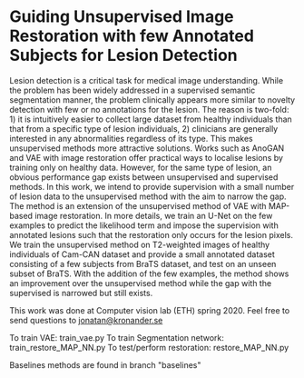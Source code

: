 # Guiding Unsupervised Image Restoration with few Annotated Subjects for Lesion Detection

Lesion detection is a critical task for medical image understanding. While the problem has been widely addressed in a supervised semantic segmentation manner, the problem clinically appears more similar to novelty detection with few or no annotations for the lesion. The reason is two-fold: 1) it is intuitively easier to collect large dataset from healthy individuals than that from a specific type of lesion individuals, 2) clinicians are generally interested in any abnormalities regardless of its type. This makes unsupervised methods more attractive solutions. Works such as AnoGAN and VAE with image restoration offer practical ways to localise lesions by training only on healthy data. However, for the same type of lesion, an obvious performance gap exists between unsupervised and supervised methods. In this work, we intend to provide supervision with a small number of lesion data to the unsupervised method with the aim to narrow the gap. The method is an extension of the unsupervised method of VAE with MAP-based image restoration. In more details, we train an U-Net on the few examples to predict the likelihood term and impose the supervision with annotated lesions such that the restoration only occurs for the lesion pixels. We train the unsupervised method on T2-weighted images of healthy individuals of Cam-CAN dataset and provide a small annotated dataset consisting of a few subjects from BraTS dataset, and test on an unseen subset of BraTS. With the addition of the few examples, the method shows an improvement over the unsupervised method while the gap with the supervised is narrowed but still exists.

This work was done at Computer vision lab (ETH) spring 2020. Feel free to send questions to jonatan@kronander.se

To train VAE: train_vae.py
To train Segmentation network: train_restore_MAP_NN.py
To test/perform restoration: restore_MAP_NN.py

Baselines methods are found in branch "baselines"
